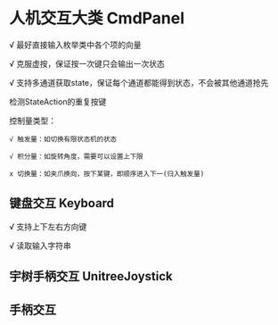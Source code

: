# 人机交互大类 CmdPanel
√ 最好直接输入枚举类中各个项的向量

√ 克服虚按，保证按一次键只会输出一次状态

√ 支持多通道获取state，保证每个通道都能得到状态，不会被其他通道抢先

  检测StateAction的重复按键

控制量类型：

    √ 触发量：如切换有限状态机的状态

    √ 积分量：如旋转角度，需要可以设置上下限

    x 切换量：如夹爪换向，按下某键，即顺序进入下一(归入触发量)
## 键盘交互 Keyboard
√ 支持上下左右方向键

√ 读取输入字符串
## 宇树手柄交互 UnitreeJoystick


## 手柄交互

